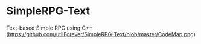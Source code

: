 # SimpleRPG-Text
Text-based Simple RPG using C++
(https://github.com/utilForever/SimpleRPG-Text/blob/master/CodeMap.png)
